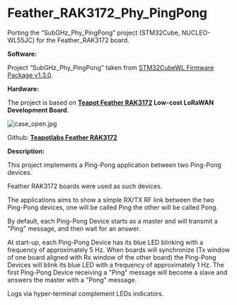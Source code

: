 # Feather_RAK3172_Phy_PingPong
Porting the “SubGHz_Phy_PingPong” project (STM32Cube, NUCLEO-WL55JC) for the Feather_RAK3172 board.

**Software:**

Project “SubGHz_Phy_PingPong” taken from [STM32CubeWL Firmware Package v1.3.0](https://www.st.com/en/embedded-software/stm32cubewl.html).

**Hardware:**

The project is based on **[Teapot Feather RAK3172](https://www.pcbway.com/project/shareproject/Teapot_Feather_RAK3172_Low_cost_LoRaWAN_Development_Board_75935372.html) Low-cost LoRaWAN Development Board**.

<img src="https://pcbwayfile.s3.us-west-2.amazonaws.com/web/23/04/27/0424333547358.png" alt="case_open.jpg"  />

Github: **[Teapotlabs Feather RAK3172](https://github.com/teapotlaboratories/feather-rak3172)**

**Description:**

This project implements a Ping-Pong application between two Ping-Pong devices.

Feather RAK3172 boards were used as such devices.

The applications aims to show a simple RX/TX RF link between the two Ping-Pong devices, one will be called Ping the other will be called Pong.

By default, each Ping-Pong Device starts as a master and will transmit a "Ping" message, and then wait for an answer.

At start-up, each Ping-Pong Device has its blue LED blinking with a frequency of approximately 5 Hz.
When boards will synchronize (Tx window of one board aligned with Rx window of the other board) the Ping-Pong Devices will blink its blue LED with a frequency of approximately 1 Hz.
The first Ping-Pong Device receiving a "Ping" message will become a slave and answers the master with a "Pong" message.

Logs via hyper-terminal complement LEDs indicators.

